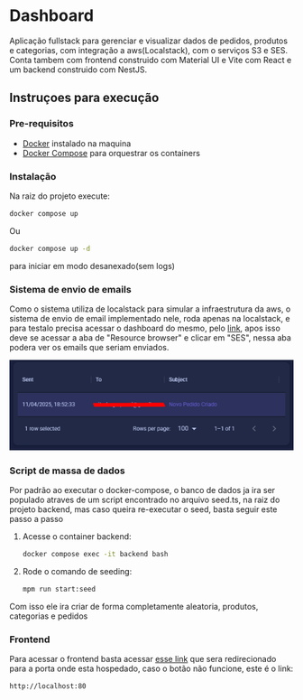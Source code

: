 # Dashboard

 Aplicação fullstack para gerenciar e visualizar dados de pedidos, produtos e categorias, com integração a aws(Localstack), com o serviços S3 e SES. Conta tambem com frontend construido com Material UI e Vite com React e um backend construido com NestJS.

## Instruçoes para execução

### Pre-requisitos

- [Docker](https://www.docker.com/get-started) instalado na maquina
- [Docker Compose](https://docs.docker.com/compose/) para orquestrar os containers

### Instalação

Na raiz do projeto execute:

```sh
docker compose up
```
Ou

```sh
docker compose up -d
```
para iniciar em modo desanexado(sem logs)

### Sistema de envio de emails

Como o sistema utiliza de localstack para simular a infraestrutura da aws, o sistema de envio de email implementado nele, roda apenas na localstack, e para testalo precisa acessar o dashboard do mesmo, pelo [link](https://app.localstack.cloud/dashboard), apos isso deve se acessar a aba de "Resource browser" e clicar em "SES", nessa aba podera ver os emails que seriam enviados.

![Exemplo de email](image.png)

### Script de massa de dados

Por padrão ao executar o docker-compose, o banco de dados ja ira ser populado atraves de um script encontrado no arquivo seed.ts, na raiz do projeto backend, mas caso queira re-executar o seed, basta seguir este passo a passo

1. Acesse o container backend:

   ```sh
   docker compose exec -it backend bash
   ```

2. Rode o comando de seeding:

   ```sh
   mpm run start:seed
   ```

Com isso ele ira criar de forma completamente aleatoria, produtos, categorias e pedidos

### Frontend

Para acessar o frontend basta acessar [esse link](http://localhost:80) que sera redirecionado para a porta onde esta hospedado, caso o botão não funcione, este é o link:

```
http://localhost:80
```